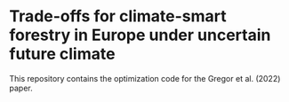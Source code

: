# Trade-offs for climate-smart forestry in Europe under uncertain future climate

This repository contains the optimization code for the Gregor et al. (2022) paper.
